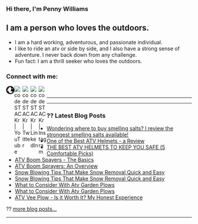 ### Hi there, I'm Penny Williams
## I am a person who loves the outdoors.

-  I am a hard working, adventurous, and passionate individual. 
-  I like to ride an atv or side by side, and I also have a strong sense of adventure. I never back down from any challenge.
-  Fun fact: I am a thrill seeker who loves the outdoors.


### Connect with me:

[<img align="left" alt="codeSTACKr.com" width="22px" src="https://raw.githubusercontent.com/iconic/open-iconic/master/svg/globe.svg" />][website]
[<img align="left" alt="codeSTACKr | YouTube" width="22px" src="https://cdn.jsdelivr.net/npm/simple-icons@v3/icons/youtube.svg" />][youtube]
[<img align="left" alt="codeSTACKr | Twitter" width="22px" src="https://cdn.jsdelivr.net/npm/simple-icons@v3/icons/twitter.svg" />][twitter]
[<img align="left" alt="codeSTACKr | LinkedIn" width="22px" src="https://cdn.jsdelivr.net/npm/simple-icons@v3/icons/linkedin.svg" />][linkedin]
[<img align="left" alt="codeSTACKr | Instagram" width="22px" src="https://cdn.jsdelivr.net/npm/simple-icons@v3/icons/instagram.svg" />][instagram]

<br />

---

---

### ?? Latest Blog Posts

<!-- BLOG-POST-LIST:START -->
- [Wondering where to buy smelling salts? I review the strongest smelling salts available!](https://www.youtube.com/watch?v=7a_RB_bjICQ)
- [One of the Best ATV Helmets - a Review](https://pwilliams-atv-outdoor-adventures.blogspot.com/2021/11/one-of-best-atv-helmets-review.html)
- [THE BEST ATV HELMETS TO KEEP YOU SAFE &lpar;5 Comfortable Picks&rpar;](https://www.youtube.com/watch?v=cnwCKnmVyP0)
- [ATV Boom Spayers - The Basics](https://www.youtube.com/watch?v=WEo8hyVjXkY)
- [ATV Boom Sprayers: An Overview](https://pwilliams-atv-outdoor-adventures.blogspot.com/2021/11/atv-boom-sprayers-overview.html)
- [Snow Blowing Tips That Make Snow Removal Quick and Easy](https://www.youtube.com/watch?v=zIqBnLS3pf4)
- [Snow Blowing Tips That Make Snow Removal Quick and Easy](https://pwilliams-atv-outdoor-adventures.blogspot.com/2021/10/snow-blowing-tips-that-make-snow.html)
- [What to Consider With Atv Garden Plows](https://www.youtube.com/watch?v=yGZj368z1cM)
- [What to Consider With Atv Garden Plows](https://pwilliams-atv-outdoor-adventures.blogspot.com/2021/10/what-to-consider-with-atv-garden-plows.html)
- [ATV Vee Plow - Is it Worth It? My Honest Experience](https://www.youtube.com/watch?v=pHwoCTGOyog)
<!-- BLOG-POST-LIST:END -->

?? [more blog posts...](https://theministerofcapitalism.com/blog/)

---


[website]: https://pwilliams-atv-outdoor-adventures.blogspot.com/
[twitter]: https://twitter.com/williamspenny01 
[youtube]: https://www.youtube.com/channel/UCdr14c1LRgTzlFlO8MMPJmw
[instagram]: https://www.instagram.com/pwilliamsadventure/
[linkedin]: https://ca.linkedin.com/in/theministerofcapitalism

